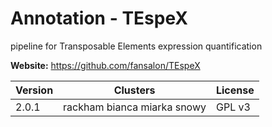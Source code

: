 # Annotation - TEspeX

pipeline for Transposable Elements expression quantification



**Website:** <https://github.com/fansalon/TEspeX>

| Version | Clusters | License |
| ------- | -------- | ------- |
| 2.0.1 | rackham bianca miarka snowy | GPL v3 |
